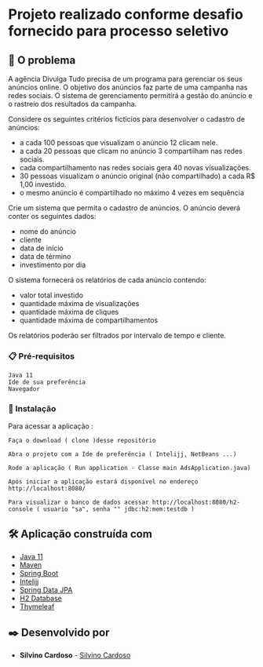 # Projeto realizado conforme desafio fornecido para processo seletivo  


## 🚀 O problema

A agência Divulga Tudo precisa de um programa para gerenciar os seus anúncios online. O objetivo dos anúncios faz parte de uma campanha nas redes sociais. O sistema de gerenciamento permitirá a gestão do anúncio e o rastreio dos resultados da campanha.

Considere os seguintes critérios fictícios para desenvolver o cadastro de anúncios:

- a cada 100 pessoas que visualizam o anúncio 12 clicam nele.
- a cada 20 pessoas que clicam no anúncio 3 compartilham nas redes sociais.
- cada compartilhamento nas redes sociais gera 40 novas visualizações.
- 30 pessoas visualizam o anúncio original (não compartilhado) a cada R$ 1,00 investido.
- o mesmo anúncio é compartilhado no máximo 4 vezes em sequência

Crie um sistema que permita o cadastro de anúncios. O anúncio deverá conter os seguintes dados:

- nome do anúncio
- cliente
- data de início
- data de término
- investimento por dia


O sistema fornecerá os relatórios de cada anúncio contendo:

- valor total investido
- quantidade máxima de visualizações
- quantidade máxima de cliques
- quantidade máxima de compartilhamentos

Os relatórios poderão ser filtrados por intervalo de tempo e cliente.

### 📋 Pré-requisitos

```
Java 11 
Ide de sua preferência
Navegador
```

### 🔧 Instalação

Para acessar a aplicação :

```
Faça o download ( clone )desse repositório
```
```
Abra o projeto com a Ide de preferência ( Intelijj, NetBeans ...)
```
```
Rode a aplicação ( Run application - Classe main AdsApplication.java)
```
```
Após iniciar a aplicação estará disponível no endereço http://localhost:8080/
```
```
Para visualizar o banco de dados acessar http://localhost:8080/h2-console ( usuario "sa", senha "" jdbc:h2:mem:testdb )
```


## 🛠️ Aplicação construída com 

* [Java 11](https://www.oracle.com/br/java/technologies/javase-jdk11-downloads.html)
* [Maven](https://maven.apache.org/) 
* [Spring Boot](https://spring.io/projects/spring-boot)
* [Intelijj](https://www.jetbrains.com/pt-br/idea/) 
* [Spring Data JPA](https://spring.io/projects/spring-data-jpa) 
* [H2 Database](https://www.h2database.com/html/main.html)
* [Thymeleaf](https://www.thymeleaf.org/)



## ✒️ Desenvolvido por

* **Silvino Cardoso** - [Silvino Cardoso](https://gist.github.com/Silvino-Cardoso)
